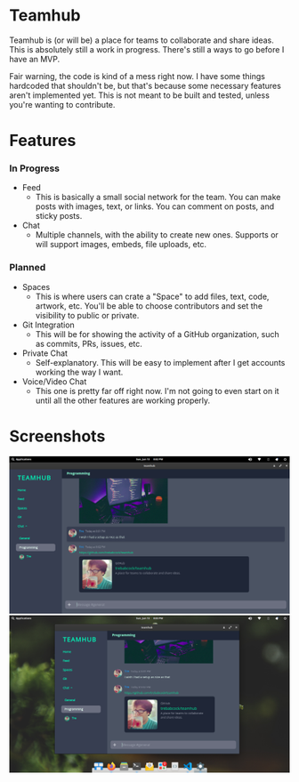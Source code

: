 # Teamhub

Teamhub is (or will be) a place for teams to collaborate and share ideas. This is absolutely still a work in progress. There's still a ways to go before I have an MVP.

Fair warning, the code is kind of a mess right now. I have some things hardcoded that shouldn't be, but that's because some necessary features aren't implemented yet. This is not meant to be built and tested, unless you're wanting to contribute.

# Features

### In Progress

- Feed
  - This is basically a small social network for the team. You can make posts with images, text, or links. You can comment on posts, and sticky posts.
- Chat
  - Multiple channels, with the ability to create new ones. Supports or will support images, embeds, file uploads, etc.

### Planned

- Spaces
  - This is where users can crate a "Space" to add files, text, code, artwork, etc. You'll be able to choose contributors and set the visibility to public or private.
- Git Integration
  - This will be for showing the activity of a GitHub organization, such as commits, PRs, issues, etc.
- Private Chat
  - Self-explanatory. This will be easy to implement after I get accounts working the way I want.
- Voice/Video Chat
  - This one is pretty far off right now. I'm not going to even start on it until all the other features are working properly.

# Screenshots

![Chat Maximized](/.screenshots/teamhub1.png "Chat Maximized")
![Chat Smaller](/.screenshots/teamhub2.png "Chat Smaller")
